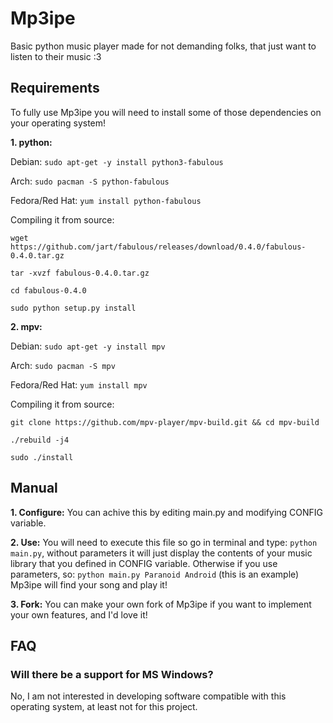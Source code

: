 # Mp3ipe

Basic python music player made for not demanding folks, that just want to listen to their music :3

## Requirements

To fully use Mp3ipe you will need to install some of those dependencies on your operating system!

**1. python:**

Debian:
`sudo apt-get -y install python3-fabulous`

Arch:
`sudo pacman -S python-fabulous`

Fedora/Red Hat:
`yum install python-fabulous`

Compiling it from source:

`wget https://github.com/jart/fabulous/releases/download/0.4.0/fabulous-0.4.0.tar.gz`

`tar -xvzf fabulous-0.4.0.tar.gz`

`cd fabulous-0.4.0`

`sudo python setup.py install`

**2. mpv:**

Debian:
`sudo apt-get -y install mpv`

Arch:
`sudo pacman -S mpv`

Fedora/Red Hat:
`yum install mpv`

Compiling it from source:

`git clone https://github.com/mpv-player/mpv-build.git && cd mpv-build`

`./rebuild -j4`

`sudo ./install`

## Manual

**1. Configure:** You can achive this by editing main.py and modifying CONFIG variable.

**2. Use:** You will need to execute this file so go in terminal and type: `python main.py`, without parameters it will just display the contents of your music library that you defined in CONFIG variable. Otherwise if you use parameters, so: `python main.py Paranoid Android` (this is an example) Mp3ipe will find your song and play it!

**3. Fork:** You can make your own fork of Mp3ipe if you want to implement your own features, and I'd love it!

## FAQ

### Will there be a support for MS Windows?
No, I am not interested in developing software compatible with this operating system, at least not for this project.
